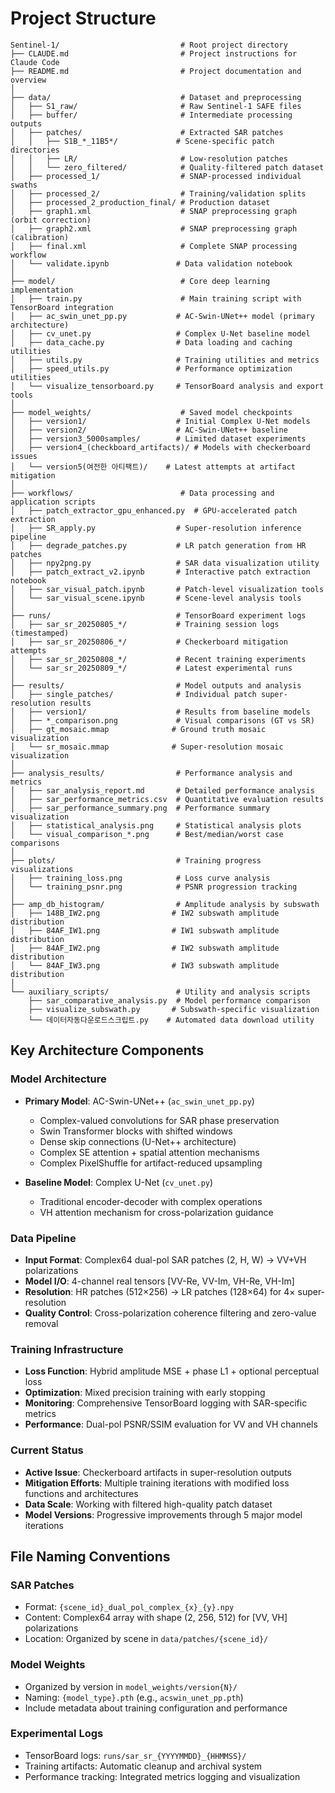 # Project Structure

```
Sentinel-1/                           # Root project directory
├── CLAUDE.md                         # Project instructions for Claude Code
├── README.md                         # Project documentation and overview
│
├── data/                             # Dataset and preprocessing
│   ├── S1_raw/                       # Raw Sentinel-1 SAFE files
│   ├── buffer/                       # Intermediate processing outputs
│   ├── patches/                      # Extracted SAR patches
│   │   ├── S1B_*_11B5*/             # Scene-specific patch directories
│   │   ├── LR/                       # Low-resolution patches
│   │   └── zero_filtered/            # Quality-filtered patch dataset
│   ├── processed_1/                  # SNAP-processed individual swaths
│   ├── processed_2/                  # Training/validation splits
│   ├── processed_2_production_final/ # Production dataset
│   ├── graph1.xml                    # SNAP preprocessing graph (orbit correction)
│   ├── graph2.xml                    # SNAP preprocessing graph (calibration)
│   ├── final.xml                     # Complete SNAP processing workflow
│   └── validate.ipynb               # Data validation notebook
│
├── model/                            # Core deep learning implementation
│   ├── train.py                      # Main training script with TensorBoard integration
│   ├── ac_swin_unet_pp.py           # AC-Swin-UNet++ model (primary architecture)
│   ├── cv_unet.py                   # Complex U-Net baseline model
│   ├── data_cache.py                # Data loading and caching utilities
│   ├── utils.py                     # Training utilities and metrics
│   ├── speed_utils.py               # Performance optimization utilities
│   └── visualize_tensorboard.py     # TensorBoard analysis and export tools
│
├── model_weights/                    # Saved model checkpoints
│   ├── version1/                    # Initial Complex U-Net models
│   ├── version2/                    # AC-Swin-UNet++ baseline
│   ├── version3_5000samples/        # Limited dataset experiments
│   ├── version4_(checkboard_artifacts)/ # Models with checkerboard issues
│   └── version5(여전한 아티팩트)/    # Latest attempts at artifact mitigation
│
├── workflows/                        # Data processing and application scripts
│   ├── patch_extractor_gpu_enhanced.py  # GPU-accelerated patch extraction
│   ├── SR_apply.py                  # Super-resolution inference pipeline
│   ├── degrade_patches.py           # LR patch generation from HR patches
│   ├── npy2png.py                   # SAR data visualization utility
│   ├── patch_extract_v2.ipynb       # Interactive patch extraction notebook
│   ├── sar_visual_patch.ipynb       # Patch-level visualization tools
│   └── sar_visual_scene.ipynb       # Scene-level analysis tools
│
├── runs/                            # TensorBoard experiment logs
│   ├── sar_sr_20250805_*/           # Training session logs (timestamped)
│   ├── sar_sr_20250806_*/           # Checkerboard mitigation attempts
│   ├── sar_sr_20250808_*/           # Recent training experiments
│   └── sar_sr_20250809_*/           # Latest experimental runs
│
├── results/                         # Model outputs and analysis
│   ├── single_patches/              # Individual patch super-resolution results
│   ├── version1/                    # Results from baseline models
│   ├── *_comparison.png             # Visual comparisons (GT vs SR)
│   ├── gt_mosaic.mmap              # Ground truth mosaic visualization
│   └── sr_mosaic.mmap              # Super-resolution mosaic visualization
│
├── analysis_results/                # Performance analysis and metrics
│   ├── sar_analysis_report.md       # Detailed performance analysis
│   ├── sar_performance_metrics.csv  # Quantitative evaluation results
│   ├── sar_performance_summary.png  # Performance summary visualization
│   ├── statistical_analysis.png     # Statistical analysis plots
│   └── visual_comparison_*.png      # Best/median/worst case comparisons
│
├── plots/                           # Training progress visualizations
│   ├── training_loss.png            # Loss curve analysis
│   └── training_psnr.png            # PSNR progression tracking
│
├── amp_db_histogram/                # Amplitude analysis by subswath
│   ├── 148B_IW2.png                # IW2 subswath amplitude distribution
│   ├── 84AF_IW1.png                # IW1 subswath amplitude distribution
│   ├── 84AF_IW2.png                # IW2 subswath amplitude distribution
│   └── 84AF_IW3.png                # IW3 subswath amplitude distribution
│
└── auxiliary_scripts/               # Utility and analysis scripts
    ├── sar_comparative_analysis.py  # Model performance comparison
    ├── visualize_subswath.py       # Subswath-specific visualization
    └── 데이터자동다운로드스크립트.py    # Automated data download utility
```

## Key Architecture Components

### Model Architecture
- **Primary Model**: AC-Swin-UNet++ (`ac_swin_unet_pp.py`)
  - Complex-valued convolutions for SAR phase preservation
  - Swin Transformer blocks with shifted windows
  - Dense skip connections (U-Net++ architecture)
  - Complex SE attention + spatial attention mechanisms
  - Complex PixelShuffle for artifact-reduced upsampling

- **Baseline Model**: Complex U-Net (`cv_unet.py`)
  - Traditional encoder-decoder with complex operations
  - VH attention mechanism for cross-polarization guidance

### Data Pipeline
- **Input Format**: Complex64 dual-pol SAR patches (2, H, W) → VV+VH polarizations
- **Model I/O**: 4-channel real tensors [VV-Re, VV-Im, VH-Re, VH-Im]
- **Resolution**: HR patches (512×256) → LR patches (128×64) for 4× super-resolution
- **Quality Control**: Cross-polarization coherence filtering and zero-value removal

### Training Infrastructure
- **Loss Function**: Hybrid amplitude MSE + phase L1 + optional perceptual loss
- **Optimization**: Mixed precision training with early stopping
- **Monitoring**: Comprehensive TensorBoard logging with SAR-specific metrics
- **Performance**: Dual-pol PSNR/SSIM evaluation for VV and VH channels

### Current Status
- **Active Issue**: Checkerboard artifacts in super-resolution outputs
- **Mitigation Efforts**: Multiple training iterations with modified loss functions and architectures
- **Data Scale**: Working with filtered high-quality patch dataset
- **Model Versions**: Progressive improvements through 5 major model iterations

## File Naming Conventions

### SAR Patches
- Format: `{scene_id}_dual_pol_complex_{x}_{y}.npy`
- Content: Complex64 array with shape (2, 256, 512) for [VV, VH] polarizations
- Location: Organized by scene in `data/patches/{scene_id}/`

### Model Weights
- Organized by version in `model_weights/version{N}/`
- Naming: `{model_type}.pth` (e.g., `acswin_unet_pp.pth`)
- Include metadata about training configuration and performance

### Experimental Logs
- TensorBoard logs: `runs/sar_sr_{YYYYMMDD}_{HHMMSS}/`
- Training artifacts: Automatic cleanup and archival system
- Performance tracking: Integrated metrics logging and visualization